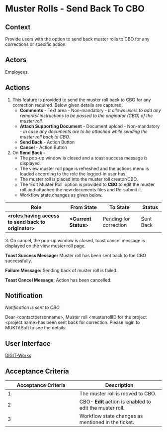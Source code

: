 # Muster Rolls - Send Back To CBO

## **Context**

Provide users with the option to send back muster rolls to CBO for any corrections or specific action.

## **Actors**

Employees.

## Actions

1. This feature is provided to send the muster roll back to CBO for any correction required. Below given details are captured.
   * **Comments** - Text area - Non-mandatory - _It allows users to add any remarks/ instructions to be passed to the originator (CBO) of the muster roll._
   * **Attach Supporting Document** - Document upload - Non-mandatory - _In case any documents are to be attached while sending the muster roll back to CBO._
   * **Send Back** - Action Button
   * **Cancel** - Action Button
2. On **Send Back -**
   * The pop-up window is closed and a toast success message is displayed.
   * The view muster roll page is refreshed and the actions menu is loaded according to the role the logged-in user has.
   * The muster roll is placed into the muster roll creator/CBO.
   * The ‘Edit Muster Roll’ option is provided to **CBO** to edit the muster roll and attached the new documents files and Re-submit it.
   * Workflow state changes as given below.

| Role                                                  | From State            | To State               | Status    |
| ----------------------------------------------------- | --------------------- | ---------------------- | --------- |
| **\<roles having access to send back to originator>** | **\<Current Status>** | Pending for correction | Sent Back |

3\. On cancel, the pop-up window is closed, toast cancel message is displayed on the view muster roll page.

**Toast Success Message:** Muster roll has been sent back to the CBO successfully.

**Failure Message:** Sending back of muster roll is failed.

**Toast Cancel Message:** Action has been cancelled.

## **Notification**

_Notification is sent to CBO_

Dear \<contactpersonname>, Muster roll \<musterrollID for the project \<project name>has been sent back for correction. Please login to MUKTASoft to see the details.

## **User Interface**

[<img src="https://static.figma.com/uploads/b6df2735e4cb368306acf5480b50f96e69f96099" alt="" data-size="line">DIGIT-Works](https://www.figma.com/file/M2P3O9WlKtxuLCjQKxLLDg/DIGIT-Works?node-id=3359%3A42709\&t=cbmvGs4oGd2vjDTA-4)

## **Acceptance Criteria**

<table><thead><tr><th width="215">Acceptance Criteria</th><th>Description</th></tr></thead><tbody><tr><td>1</td><td>The muster roll is moved to CBO.</td></tr><tr><td>2</td><td>CBO- <strong>Edit</strong> action is enabled to edit the muster roll.</td></tr><tr><td>3</td><td>Workflow state changes as mentioned in the ticket.</td></tr></tbody></table>

